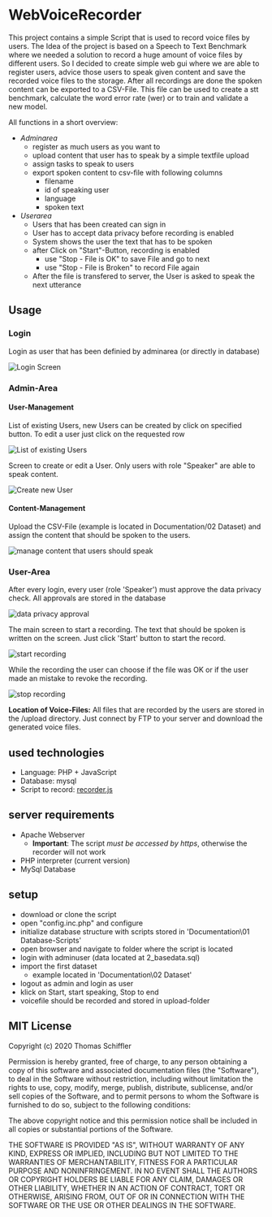 # WebVoiceRecorder
This project contains a simple Script that is used to record voice files by users. The Idea of the project is based on a Speech to Text Benchmark where we needed a solution to record a huge amount of voice files by different users. So I decided to create simple web gui where we are able to register users, advice those users to speak given content and save the recorded voice files to the storage. After all recordings are done the spoken content can be exported to a CSV-File. This file can be used to create a stt benchmark, calculate the word error rate (wer) or to train and validate a new model.

All functions in a short overview:

- *Adminarea*
    - register as much users as you want to
    - upload content that user has to speak by a simple textfile upload
    - assign tasks to speak to users
    - export spoken content to csv-file with following columns
        - filename
        - id of speaking user
        - language
        - spoken text
- *Userarea*    
    - Users that has been created can sign in
    - User has to accept data privacy before recording is enabled
    - System shows the user the text that has to be spoken
    - after Click on "Start"-Button, recording is enabled
        - use "Stop - File is OK" to save File and go to next
        - use "Stop - File is Broken" to record File again
    - After the file is transfered to server, the User is asked to speak the next utterance  

## Usage

### Login
Login as user that has been definied by adminarea (or directly in database)

![Login Screen](https://github.com/tschiffler/WebVoiceRecorder/raw/main/Documentation/00%20images/screen_login.png "Login Screen")

### Admin-Area

#### User-Management
List of existing Users, new Users can be created by click on specified button. To edit a user just click on the requested row

![List of existing Users](https://github.com/tschiffler/WebVoiceRecorder/raw/main/Documentation/00%20images/usermanagement_list.png "List of existing Users")

Screen to create or edit a User. Only users with role "Speaker" are able to speak content.

![Create new User](https://github.com/tschiffler/WebVoiceRecorder/raw/main/Documentation/00%20images/usermanagement_create.png?raw=true "Create new User")

#### Content-Management
Upload the CSV-File (example is located in Documentation/02 Dataset) and assign the content that should be spoken to the users.

![manage content that users should speak](https://github.com/tschiffler/WebVoiceRecorder/raw/main/Documentation/00%20images/contentmanagement.png?raw=true "manage content that users should speak")

### User-Area
After every login, every user (role 'Speaker') must approve the data privacy check. All approvals are stored in the database

![data privacy approval](https://github.com/tschiffler/WebVoiceRecorder/raw/main/Documentation/00%20images/user_dataprivacy.png?raw=true "data privacy approval")

The main screen to start a recording. The text that should be spoken is written on the screen. Just click 'Start' button to start the record.

![start recording](https://github.com/tschiffler/WebVoiceRecorder/raw/main/Documentation/00%20images/user_speak_start.png?raw=true "start recording")

While the recording the user can choose if the file was OK or if the user made an mistake to revoke the recording.
 
![stop recording](https://github.com/tschiffler/WebVoiceRecorder/raw/main/Documentation/00%20images/user_speak_stop.png?raw=true "stop recording")

**Location of Voice-Files:** All files that are recorded by the users are stored in the /upload directory. Just connect by FTP to your server and download the generated voice files.

## used technologies
- Language: PHP + JavaScript
- Database: mysql
- Script to record: [recorder.js](https://github.com/mattdiamond/Recorderjs)

## server requirements
- Apache Webserver
    - **Important**: The script _must be accessed by https_, otherwise the recorder will not work
- PHP interpreter (current version)
- MySql Database 

## setup
- download or clone the script
- open "config.inc.php" and configure
- initialize database structure with scripts stored in 'Documentation\01 Database-Scripts'
- open browser and navigate to folder where the script is located
- login with adminuser (data located at 2_basedata.sql)
- import the first dataset
  - example located in 'Documentation\02 Dataset' 
- logout as admin and login as user
- klick on Start, start speaking, Stop to end
- voicefile should be recorded and stored in upload-folder

## MIT License

Copyright (c) 2020 Thomas Schiffler

Permission is hereby granted, free of charge, to any person obtaining a copy of this software and associated documentation files (the "Software"), to deal in the Software without restriction, including without limitation the rights to use, copy, modify, merge, publish, distribute, sublicense, and/or sell copies of the Software, and to permit persons to whom the Software is furnished to do so, subject to the following conditions:

The above copyright notice and this permission notice shall be included in all copies or substantial portions of the Software.

THE SOFTWARE IS PROVIDED "AS IS", WITHOUT WARRANTY OF ANY KIND, EXPRESS OR IMPLIED, INCLUDING BUT NOT LIMITED TO THE WARRANTIES OF MERCHANTABILITY, FITNESS FOR A PARTICULAR PURPOSE AND NONINFRINGEMENT. IN NO EVENT SHALL THE AUTHORS OR COPYRIGHT HOLDERS BE LIABLE FOR ANY CLAIM, DAMAGES OR OTHER LIABILITY, WHETHER IN AN ACTION OF CONTRACT, TORT OR OTHERWISE, ARISING FROM, OUT OF OR IN CONNECTION WITH THE SOFTWARE OR THE USE OR OTHER DEALINGS IN THE SOFTWARE.
